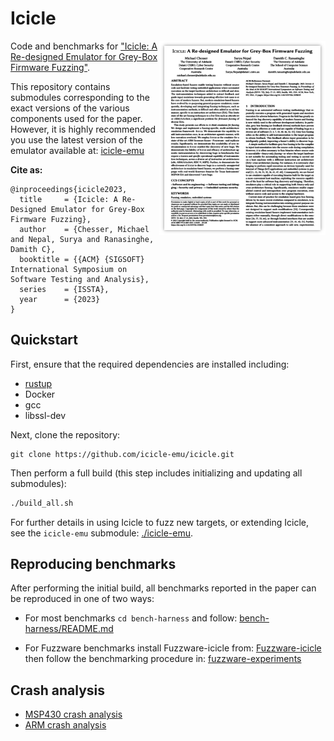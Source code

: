 # Icicle

<a href="https://dl.acm.org/doi/10.1145/3597926.3598039"><img alt="Paper preview" align="right" width="266" src="https://raw.githubusercontent.com/icicle-emu/icicle/e09d40c796392f23ba0a6cb218e9a72a807e2419/paper-preview.png"></a>

Code and benchmarks for <a href="https://dl.acm.org/doi/10.1145/3597926.3598039">"Icicle: A Re-designed Emulator for Grey-Box Firmware Fuzzing"</a>. 

This repository contains submodules corresponding to the exact versions of the various components used for the paper. However, it is highly recommended you use the latest version of the emulator available at: [icicle-emu](https://github.com/icicle-emu/icicle-emu)

**Cite as:**

```
@inproceedings{icicle2023,
  title     = {Icicle: A Re-Designed Emulator for Grey-Box Firmware Fuzzing},
  author    = {Chesser, Michael and Nepal, Surya and Ranasinghe, Damith C},
  booktitle = {{ACM} {SIGSOFT} International Symposium on Software Testing and Analysis},
  series    = {ISSTA},
  year      = {2023}
}
```



## Quickstart

First, ensure that the required dependencies are installed including:

* [rustup](https://rustup.rs/)
* Docker
* gcc
* libssl-dev

Next, clone the repository:

```
git clone https://github.com/icicle-emu/icicle.git
```

Then perform a full build (this step includes initializing and updating all submodules):

```bash
./build_all.sh
```

For further details in using Icicle to fuzz new targets, or extending Icicle, see the `icicle-emu` submodule: [./icicle-emu](https://github.com/icicle-emu/icicle-emu).


## Reproducing benchmarks

After performing the initial build, all benchmarks reported in the paper can be reproduced in one of two ways:

* For most benchmarks `cd bench-harness` and follow: [bench-harness/README.md](https://github.com/icicle-emu/bench-harness/blob/main/README.md)

* For Fuzzware benchmarks install Fuzzware-icicle from: [Fuzzware-icicle](https://github.com/icicle-emu/fuzzware) then follow the benchmarking procedure in: [fuzzware-experiments](https://github.com/icicle-emu/fuzzware-experiments/tree/main/02-comparison-with-state-of-the-art)


## Crash analysis

* [MSP430 crash analysis](./crash-analysis/msp430/README.md)
* [ARM crash analysis](./crash-analysis/fuzzware/README.md)
